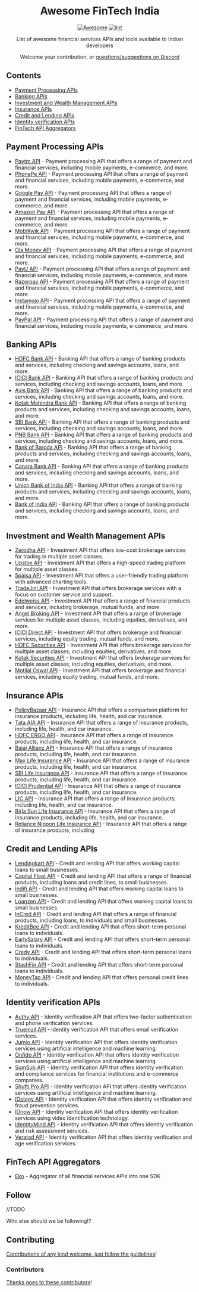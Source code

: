 <div align="center">

<!-- title -->

<!--lint ignore no-dead-urls-->

# Awesome FinTech India 

[![Awesome](https://awesome.re/badge.svg)](https://awesome.re) [![lint](https://github.com/gitcommitshow/awesome-fintech-india/actions/workflows/lint.yaml/badge.svg)](https://github.com/gitcommitshow/awesome-fintech-india/actions/workflows/lint.yaml)

<!-- subtitle -->

List of awesome financial services APIs and tools available to Indian developers

<!-- image -->

<!--a href="" target="_blank" rel="noopener noreferrer">
  <img src="" />
</a-->

<!-- description -->

Welcome your contribution, or [questions/suggestions on Discord](https://dsc.gg/ekodevs)

</div>

<!-- TOC -->

## Contents

- [Payment Processing APIs](#payment-processing-apis)
- [Banking APIs](#banking-apis)
- [Investment and Wealth Management APIs](#investment-and-wealth-management-apis)
- [Insurance APIs](#insurance-apis)
- [Credit and Lending APIs](#credit-and-lending-apis)
- [Identity verification APIs](#identity-verification-apis)
- [FinTech API Aggregators](#fintech-api-aggregators)

<!-- CONTENT -->

## Payment Processing APIs

- [Paytm API](https://developer.paytm.com/) - Payment processing API that offers a range of payment and financial services, including mobile payments, e-commerce, and more.
- [PhonePe API](https://www.phonepe.com/) - Payment processing API that offers a range of payment and financial services, including mobile payments, e-commerce, and more.
- [Google Pay API](https://pay.google.com/) - Payment processing API that offers a range of payment and financial services, including mobile payments, e-commerce, and more.
- [Amazon Pay API](https://www.amazon.in/b?ie=UTF8&node=14343320031) - Payment processing API that offers a range of payment and financial services, including mobile payments, e-commerce, and more.
- [MobiKwik API](https://www.mobikwik.com/) - Payment processing API that offers a range of payment and financial services, including mobile payments, e-commerce, and more.
- [Ola Money API](https://www.olamoney.com/) - Payment processing API that offers a range of payment and financial services, including mobile payments, e-commerce, and more.
- [PayU API](https://www.payu.in/) - Payment processing API that offers a range of payment and financial services, including mobile payments, e-commerce, and more.
- [Razorpay API](https://razorpay.com/) - Payment processing API that offers a range of payment and financial services, including mobile payments, e-commerce, and more.
- [Instamojo API](https://www.instamojo.com/) - Payment processing API that offers a range of payment and financial services, including mobile payments, e-commerce, and more.
- [PayPal API](https://www.paypal.com/) - Payment processing API that offers a range of payment and financial services, including mobile payments, e-commerce, and more.


## Banking APIs

- [HDFC Bank API](https://www.hdfcbank.com/) - Banking API that offers a range of banking products and services, including checking and savings accounts, loans, and more.
- [ICICI Bank API](https://www.icicibank.com/) - Banking API that offers a range of banking products and services, including checking and savings accounts, loans, and more.
- [Axis Bank API](https://www.axisbank.com/) - Banking API that offers a range of banking products and services, including checking and savings accounts, loans, and more.
- [Kotak Mahindra Bank API](https://www.kotak.com/) - Banking API that offers a range of banking products and services, including checking and savings accounts, loans, and more.
- [SBI Bank API](https://www.sbi.co.in/) - Banking API that offers a range of banking products and services, including checking and savings accounts, loans, and more.
- [PNB Bank API](https://www.pnb.co.in/) - Banking API that offers a range of banking products and services, including checking and savings accounts, loans, and more.
- [Bank of Baroda API](https://www.bankofbaroda.in/) - Banking API that offers a range of banking products and services, including checking and savings accounts, loans, and more.
- [Canara Bank API](https://www.canarabank.in/) - Banking API that offers a range of banking products and services, including checking and savings accounts, loans, and more.
- [Union Bank of India API](https://www.unionbankofindia.co.in/) - Banking API that offers a range of banking products and services, including checking and savings accounts, loans, and more.
- [Bank of India API](https://www.bankofindia.co.in/) - Banking API that offers a range of banking products and services, including checking and savings accounts, loans, and more.

## Investment and Wealth Management APIs

- [Zerodha API](https://kite.trade/docs/) - Investment API that offers low-cost brokerage services for trading in multiple asset classes.
- [Upstox API](https://developer.upstox.com/docs/) - Investment API that offers a high-speed trading platform for multiple asset classes.
- [5paisa API](https://developer.5paisa.com/docs/) - Investment API that offers a user-friendly trading platform with advanced charting tools.
- [TradeJini API](https://www.tradejini.com/) - Investment API that offers brokerage services with a focus on customer service and support.
- [Edelweiss API](https://www.edelweiss.in/) - Investment API that offers a range of financial products and services, including brokerage, mutual funds, and more.
- [Angel Broking API](https://developer.angelbroking.com/) - Investment API that offers a range of brokerage services for multiple asset classes, including equities, derivatives, and more.
- [ICICI Direct API](https://www.icicidirect.com/) - Investment API that offers brokerage and financial services, including equity trading, mutual funds, and more.
- [HDFC Securities API](https://www.hdfcsec.com/) - Investment API that offers brokerage services for multiple asset classes, including equities, derivatives, and more.
- [Kotak Securities API](https://www.kotaksecurities.com/) - Investment API that offers brokerage services for multiple asset classes, including equities, derivatives, and more.
- [Motilal Oswal API](https://www.motilaloswal.com/) - Investment API that offers brokerage and financial services, including equity trading, mutual funds, and more.


## Insurance APIs

- [PolicyBazaar API](https://www.policybazaar.com/) - Insurance API that offers a comparison platform for insurance products, including life, health, and car insurance.
- [Tata AIA API](https://www.tataaia.com/) - Insurance API that offers a range of insurance products, including life, health, and car insurance.
- [HDFC ERGO API](https://www.hdfcergo.com/) - Insurance API that offers a range of insurance products, including life, health, and car insurance.
- [Bajaj Allianz API](https://www.bajajallianz.com/) - Insurance API that offers a range of insurance products, including life, health, and car insurance.
- [Max Life Insurance API](https://www.maxlifeinsurance.com/) - Insurance API that offers a range of insurance products, including life, health, and car insurance.
- [SBI Life Insurance API](https://www.sbilife.co.in/) - Insurance API that offers a range of insurance products, including life, health, and car insurance.
- [ICICI Prudential API](https://www.iciciprulife.com/) - Insurance API that offers a range of insurance products, including life, health, and car insurance.
- [LIC API](https://www.licindia.in/) - Insurance API that offers a range of insurance products, including life, health, and car insurance.
- [Birla Sun Life Insurance API](https://www.birlasunlife.com/) - Insurance API that offers a range of insurance products, including life, health, and car insurance.
- [Reliance Nippon Life Insurance API](https://www.reliancenipponlife.com/) - Insurance API that offers a range of insurance products, including


## Credit and Lending APIs

- [Lendingkart API](https://www.lendingkart.com/) - Credit and lending API that offers working capital loans to small businesses.
- [Capital Float API](https://www.capitalfloat.com/) - Credit and lending API that offers a range of financial products, including loans and credit lines, to small businesses.
- [Indifi API](https://www.indifi.com/) - Credit and lending API that offers working capital loans to small businesses.
- [Loanzen API](https://www.loanzen.in/) - Credit and lending API that offers working capital loans to small businesses.
- [InCred API](https://www.incred.com/) - Credit and lending API that offers a range of financial products, including loans, to individuals and small businesses.
- [KreditBee API](https://www.kreditbee.in/) - Credit and lending API that offers short-term personal loans to individuals.
- [EarlySalary API](https://www.earlysalary.com/) - Credit and lending API that offers short-term personal loans to individuals.
- [Credy API](https://www.credy.in/) - Credit and lending API that offers short-term personal loans to individuals.
- [StashFin API](https://www.stashfin.com/) - Credit and lending API that offers short-term personal loans to individuals.
- [MoneyTap API](https://www.moneytap.com/) - Credit and lending API that offers personal credit lines to individuals.


## Identity verification APIs

- [Authy API](https://www.authy.com/) - Identity verification API that offers two-factor authentication and phone verification services.
- [Truemail API](https://truemail.io/) - Identity verification API that offers email verification services.
- [Jumio API](https://www.jumio.com/) - Identity verification API that offers identity verification services using artificial intelligence and machine learning.
- [Onfido API](https://www.onfido.com/) - Identity verification API that offers identity verification services using artificial intelligence and machine learning.
- [SumSub API](https://www.sumsub.com/) - Identity verification API that offers identity verification and compliance services for financial institutions and e-commerce companies.
- [Shufti Pro API](https://www.shuftipro.com/) - Identity verification API that offers identity verification services using artificial intelligence and machine learning.
- [IDology API](https://www.idology.com/) - Identity verification API that offers identity verification and fraud prevention services.
- [IDnow API](https://www.idnow.de/) - Identity verification API that offers identity verification services using video identification technology.
- [IdentityMind API](https://www.identitymind.com/) - Identity verification API that offers identity verification and risk assessment services.
- [Veratad API](https://www.veratad.com/) - Identity verification API that offers identity verification and age verification services.


## FinTech API Aggregators

- [Eko](https://github.com/ekoindia/eko-sdk-node) - Aggregator of all financial services APIs into one SDK

<!-- END CONTENT -->

## Follow

//TODO

<!-- list people worth following on social sites (Twitter, LinkedIn, GitHub, YouTube etc.) -->

Who else should we be following!?

## Contributing

[Contributions of any kind welcome, just follow the guidelines](contributing.md)!

### Contributors

[Thanks goes to these contributors](https://github.com/gitcommitshow/awesome-fintech-india/graphs/contributors)!
